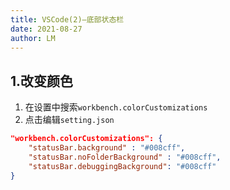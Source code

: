 ```yaml
---
title: VSCode(2)—底部状态栏
date: 2021-08-27
author: LM
---
```


## 1.改变颜色

1. 在设置中搜索`workbench.colorCustomizations`
2. 点击编辑`setting.json`

```json
"workbench.colorCustomizations": {
    "statusBar.background" : "#008cff",
    "statusBar.noFolderBackground" : "#008cff",
    "statusBar.debuggingBackground": "#008cff"
}
```

